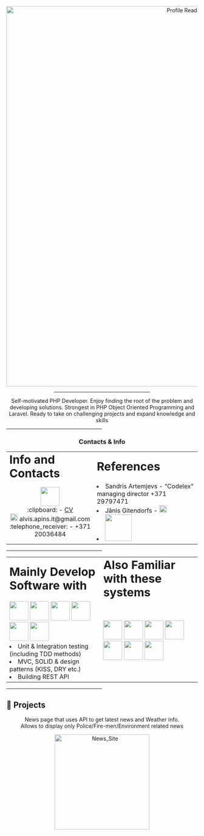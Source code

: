 <div align="center" id="top">
  <img src="https://user-images.githubusercontent.com/104777801/181514866-5ebcecc4-cb51-4b28-b7a7-67743b1c0b3a.png" width="1000" alt="Profile Readme Generator" />

  <hr style="width:50%;text-align:left;margin-left:0">
  
  <p>
  Self-motivated PHP Developer. Enjoy finding the root of the problem and
  developing solutions. Strongest in PHP Object Oriented Programming and
  Laravel. Ready to take on challenging projects and expand knowledge and skills
  <p>
    
</div>

<hr style="width:50%;text-align:left;margin-left:0">


<h3 align="center"> Contacts & Info </h3>


  <table align="center" border="0">
 <tr>
    <td><b style="font-size:30px">Info and Contacts</b></td>
    <td><b style="font-size:30px">References</b></td>
 </tr>
 <tr>
    <td align="center">
      <a href="https://www.linkedin.com/in/alvis-apins"><img src="https://cdn.worldvectorlogo.com/logos/linkedin-icon-2.svg" width="50"/></a><br>
        :clipboard: - <a href="https://github.com/Alvis-Apins/Alvis-Apins/blob/main/Alvis_Apins_CV.pdf">CV</a><br>
        <a><img src="https://cdn.worldvectorlogo.com/logos/gmail-icon.svg" width="20"/>  alvis.apins.it@gmail.com</a><br>
        <a> :telephone_receiver: - +371 20036484 </a><br> 
    </td>
    <td>
      <li>
        Sandris Artemjevs - “Codelex” managing director +371 29797471
      </li>
      <li>
        Jānis Gitendorfs - <a href="https://www.linkedin.com/in/janis-gitendorfs"><img src="https://cdn.worldvectorlogo.com/logos/linkedin-icon-2.svg" width="20"/></a>
      </li>
      <li>
        <a href="https://www.codelex.io/uznemumiem"><img src="https://user-images.githubusercontent.com/104777801/181649011-6b9f75e5-7ffe-4a74-b2c0-2b1f53986f76.png" width="70"/></a>
      </li>
      
      
 
   
   </td>
</tr>
</table>



<hr style="width:50%;text-align:left;margin-left:0">

<table align="center" border="0">
 <tr>
    <td><b style="font-size:30px">Mainly Develop Software with</b></td>
    <td><b style="font-size:30px">Also Familiar with these systems</b></td>
 </tr>
 <tr>
    <td>
      <img src="https://cdn.worldvectorlogo.com/logos/php-1.svg" width="50" height="50"/> 
      <img src="https://cdn.worldvectorlogo.com/logos/mysql-6.svg" width="50" height="50"/> 
      <img src="https://cdn.worldvectorlogo.com/logos/laravel-2.svg" width="50" height="50"/> 
      <img src="https://cdn.worldvectorlogo.com/logos/git-icon.svg" width="50" height="50"/>
      <img src="https://cdn.worldvectorlogo.com/logos/composer.svg" width="50" height="50"/>
      <img src="https://cdn.worldvectorlogo.com/logos/html-1.svg" width="50" height="50"/>
      <br>
      <li>
        Unit & Integration testing (including TDD methods)
      </li>
      <li>
        MVC, SOLID & design patterns (KISS, DRY etc.)
      </li>
      <li>
        Building REST API
      </li>
    </td>
    <td>
      <img src="https://cdn.worldvectorlogo.com/logos/css-3.svg" width="50" height="50"/> 
      <img src="https://cdn.worldvectorlogo.com/logos/vue-js-1.svg" width="50" height="50"/>
      <img src="https://cdn.worldvectorlogo.com/logos/typescript.svg" width="50" height="50"/>
      <img src="https://cdn.worldvectorlogo.com/logos/bootstrap-4.svg" width="50" height="50"/>
      <img src="https://cdn.worldvectorlogo.com/logos/angular-icon-1.svg" width="50" height="50"/>
      <img src="https://cdn.worldvectorlogo.com/logos/bentley-1.svg" width="50" height="50"/>
      <img src="https://cdn.worldvectorlogo.com/logos/esri-3.svg" width="50" height="50"/>
    </td>
 </tr>
</table>



<hr style="width:50%;text-align:left;margin-left:0">  
  
## :open_file_folder: Projects ##
<div align="center">
  <p> 
  News page that uses API to get latest news and Weather info.<br>
  Allows to display only Police/Fire-men/Environment related news <br>
  </p>
  <a href="https://github.com/Alvis-Apins/Alvis-Apins">
  <img src=newsPage.gif alt=News_Site width="250"/>
  </a>


</div>
